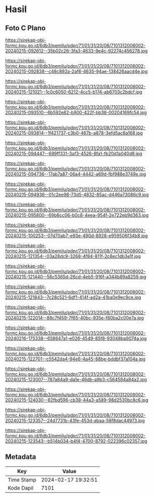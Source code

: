 # Hasil

## Foto C Plano

https://sirekap-obj-formc.kpu.go.id/6db3/pemilu/pdpr/71/01/31/20/08/7101312008002-20240215-092612--35b02c26-3fa3-4633-9e4c-92274c456278.jpg

https://sirekap-obj-formc.kpu.go.id/6db3/pemilu/pdpr/71/01/31/20/08/7101312008002-20240215-092838--c48c892a-2af6-4635-94ae-138426aacd4e.jpg

https://sirekap-obj-formc.kpu.go.id/6db3/pemilu/pdpr/71/01/31/20/08/7101312008002-20240215-121021--1c0c6050-6212-4cc5-b174-ab6703c2bdcf.jpg

https://sirekap-obj-formc.kpu.go.id/6db3/pemilu/pdpr/71/01/31/20/08/7101312008002-20240215-093510--6b592e82-b900-422f-bb38-00204169fc54.jpg

https://sirekap-obj-formc.kpu.go.id/6db3/pemilu/pdpr/71/01/31/20/08/7101312008002-20240215-093814--1f421737-c3b0-467b-a878-3efd5ac8a168.jpg

https://sirekap-obj-formc.kpu.go.id/6db3/pemilu/pdpr/71/01/31/20/08/7101312008002-20240215-094447--699ff331-3af3-4526-8fa1-fb20d1a040d8.jpg

https://sirekap-obj-formc.kpu.go.id/6db3/pemilu/pdpr/71/01/31/20/08/7101312008002-20240215-094736--17ab7a87-06a4-4442-a69d-fbf988e3749e.jpg

https://sirekap-obj-formc.kpu.go.id/6db3/pemilu/pdpr/71/01/31/20/08/7101312008002-20240215-094936--01c2ee98-73d5-4832-85ac-d446a73086c9.jpg

https://sirekap-obj-formc.kpu.go.id/6db3/pemilu/pdpr/71/01/31/20/08/7101312008002-20240215-095800--69b6cc06-b0c8-4eea-954f-2e722eb9d363.jpg

https://sirekap-obj-formc.kpu.go.id/6db3/pemilu/pdpr/71/01/31/20/08/7101312008002-20240215-100253--07d70ab7-e93e-490d-8928-e959506f34b8.jpg

https://sirekap-obj-formc.kpu.go.id/6db3/pemilu/pdpr/71/01/31/20/08/7101312008002-20240215-121354--03a28dc9-3268-4f84-811f-2c8ec1db3e1f.jpg

https://sirekap-obj-formc.kpu.go.id/6db3/pemilu/pdpr/71/01/31/20/08/7101312008002-20240215-121440--56c5365d-26cd-4eb5-916f-a344b89a8259.jpg

https://sirekap-obj-formc.kpu.go.id/6db3/pemilu/pdpr/71/01/31/20/08/7101312008002-20240215-121843--7c28c521-6df1-414f-ad2a-41ba0e9ec9ce.jpg

https://sirekap-obj-formc.kpu.go.id/6db3/pemilu/pdpr/71/01/31/20/08/7101312008002-20240215-122014--88c7f459-7f65-40bc-935e-f80ba2c00e7a.jpg

https://sirekap-obj-formc.kpu.go.id/6db3/pemilu/pdpr/71/01/31/20/08/7101312008002-20240216-175338--658647a1-e026-4549-85f8-93048ba9074a.jpg

https://sirekap-obj-formc.kpu.go.id/6db3/pemilu/pdpr/71/01/31/20/08/7101312008002-20240215-122701--c5542da4-94e6-4a45-88be-bddbf37a104a.jpg

https://sirekap-obj-formc.kpu.go.id/6db3/pemilu/pdpr/71/01/31/20/08/7101312008002-20240215-123007--787a84a9-da1e-46db-a9b3-c564584a84a2.jpg

https://sirekap-obj-formc.kpu.go.id/6db3/pemilu/pdpr/71/01/31/20/08/7101312008002-20240215-124030--82fbd596-cb38-44a3-a589-98d2530bc8c6.jpg

https://sirekap-obj-formc.kpu.go.id/6db3/pemilu/pdpr/71/01/31/20/08/7101312008002-20240215-123357--24d7731b-43fe-453d-abaa-58f8dac44973.jpg

https://sirekap-obj-formc.kpu.go.id/6db3/pemilu/pdpr/71/01/31/20/08/7101312008002-20240215-123543--b514b034-b4f4-4700-8792-022396c02357.jpg


## Metadata

| Key        | Value               |
| ---------- | ------------------- |
| Time Stamp | 2024-02-17 19:32:51 |
| Kode Dapil | 7101                |



